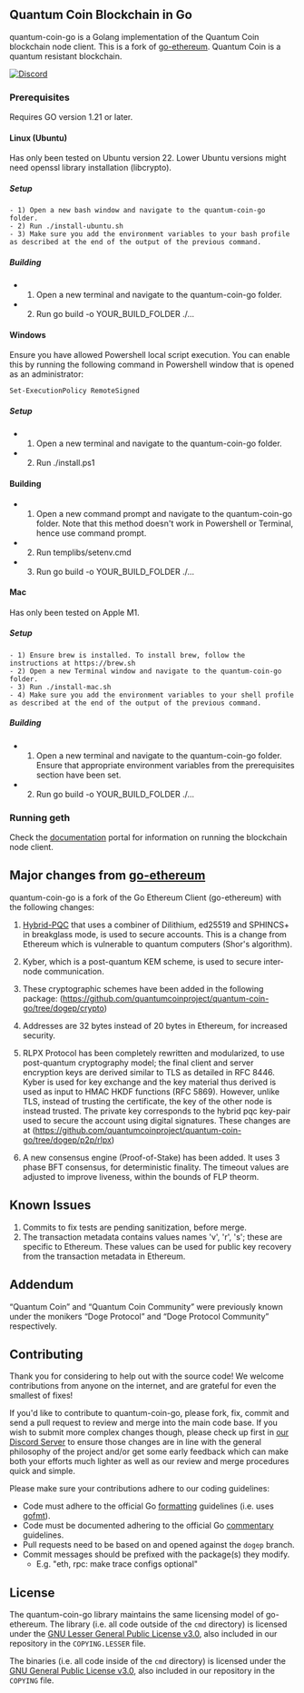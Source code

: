 ## Quantum Coin Blockchain in Go

quantum-coin-go is a Golang implementation of the Quantum Coin blockchain node client. This is a fork of [go-ethereum](https://github.com/ethereum/go-ethereum). Quantum Coin is a quantum resistant blockchain.

[![Discord](https://img.shields.io/badge/discord-join%20chat-blue.svg)](https://discord.gg/bbbMPyzJTM)

### Prerequisites

Requires GO version 1.21 or later.

#### Linux (Ubuntu)

Has only been tested on Ubuntu version 22. Lower Ubuntu versions might need openssl library installation (libcrypto).

##### Setup
```
- 1) Open a new bash window and navigate to the quantum-coin-go folder.
- 2) Run ./install-ubuntu.sh
- 3) Make sure you add the environment variables to your bash profile as described at the end of the output of the previous command.
```

##### Building
- 1) Open a new terminal and navigate to the quantum-coin-go folder.
- 2) Run go build -o YOUR_BUILD_FOLDER ./...

#### Windows
Ensure you have allowed Powershell local script execution. You can enable this by running the following command in Powershell window that is opened as an administrator:

```
Set-ExecutionPolicy RemoteSigned
```

##### Setup 
- 1) Open a new terminal and navigate to the quantum-coin-go folder.
- 2) Run ./install.ps1
 
#### Building     

- 1) Open a new command prompt and navigate to the quantum-coin-go folder. Note that this method doesn't work in Powershell or Terminal, hence use command prompt.
- 2) Run templibs/setenv.cmd 
- 3) Run go build -o YOUR_BUILD_FOLDER ./...

#### Mac

Has only been tested on Apple M1.

##### Setup
```
- 1) Ensure brew is installed. To install brew, follow the instructions at https://brew.sh
- 2) Open a new Terminal window and navigate to the quantum-coin-go folder.
- 3) Run ./install-mac.sh
- 4) Make sure you add the environment variables to your shell profile as described at the end of the output of the previous command.
```

##### Building
- 1) Open a new terminal and navigate to the quantum-coin-go folder. Ensure that appropriate environment variables from the prerequisites section have been set.
- 2) Run go build -o YOUR_BUILD_FOLDER ./...

### Running geth
Check the [documentation](https://dpdocs.org) portal for information on running the blockchain node client.

## Major changes from [go-ethereum](https://github.com/ethereum/go-ethereum)

quantum-coin-go is a fork of the Go Ethereum Client (go-ethereum) with the following changes:

1) [Hybrid-PQC](https://github.com/DogeProtocol/hybrid-pqc) that uses a combiner of Dilithium, ed25519 and SPHINCS+ in breakglass mode, is used to secure accounts. This is a change from Ethereum which is vulnerable to quantum computers (Shor's algorithm).

2) Kyber, which is a post-quantum KEM scheme, is used to secure inter-node communication.

3) These cryptographic schemes have been added in the following package:
   (https://github.com/quantumcoinproject/quantum-coin-go/tree/dogep/crypto)

4) Addresses are 32 bytes instead of 20 bytes in Ethereum, for increased security.

5) RLPX Protocol has been completely rewritten and modularized, to use post-quantum cryptography model; the final client and server encryption keys 
are derived similar to TLS as detailed in RFC 8446. Kyber is used for key exchange and the key material thus derived 
is used as input to HMAC HKDF functions (RFC 5869). However, unlike TLS, instead of trusting the certificate, 
the key of the other node is instead trusted. The private key corresponds to the hybrid pqc key-pair used to secure the account 
using digital signatures. These changes are at (https://github.com/quantumcoinproject/quantum-coin-go/tree/dogep/p2p/rlpx)

6) A new consensus engine (Proof-of-Stake) has been added.  It uses 3 phase BFT consensus, for deterministic finality. The timeout values are adjusted to improve liveness, within the bounds of FLP theorm.

## Known Issues

1) Commits to fix tests are pending sanitization, before merge.
2) The transaction metadata contains values names 'v', 'r', 's'; these are specific to Ethereum.
These values can be used for public key recovery from the transaction metadata in Ethereum. 

## Addendum
“Quantum Coin” and “Quantum Coin Community” were previously known under the monikers “Doge Protocol” and “Doge Protocol Community” respectively.

## Contributing

Thank you for considering to help out with the source code! We welcome contributions
from anyone on the internet, and are grateful for even the smallest of fixes!

If you'd like to contribute to quantum-coin-go, please fork, fix, commit and send a pull request
 to review and merge into the main code base. If you wish to submit
more complex changes though, please check up first in [our Discord Server](https://discord.gg/bbbMPyzJTM)
to ensure those changes are in line with the general philosophy of the project and/or get
some early feedback which can make both your efforts much lighter as well as our review
and merge procedures quick and simple.

Please make sure your contributions adhere to our coding guidelines:

 * Code must adhere to the official Go [formatting](https://golang.org/doc/effective_go.html#formatting)
   guidelines (i.e. uses [gofmt](https://golang.org/cmd/gofmt/)).
 * Code must be documented adhering to the official Go [commentary](https://golang.org/doc/effective_go.html#commentary)
   guidelines.
 * Pull requests need to be based on and opened against the `dogep` branch.
 * Commit messages should be prefixed with the package(s) they modify.
   * E.g. "eth, rpc: make trace configs optional"

## License
The quantum-coin-go library maintains the same licensing model of go-ethereum. The library (i.e. all code outside of the `cmd` directory) is licensed under the
[GNU Lesser General Public License v3.0](https://www.gnu.org/licenses/lgpl-3.0.en.html),
also included in our repository in the `COPYING.LESSER` file.

The binaries (i.e. all code inside of the `cmd` directory) is licensed under the
[GNU General Public License v3.0](https://www.gnu.org/licenses/gpl-3.0.en.html), also
included in our repository in the `COPYING` file.
